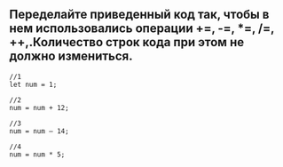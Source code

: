 


## Переделайте приведенный код так, чтобы в нем использовались операции +=, -=, *=, /=, ++,.Количество строк кода при этом не должно измениться.



    //1
    let num = 1;
    
    //2
    num = num + 12;
    
    //3
    num = num — 14;
    
    //4
    num = num * 5;